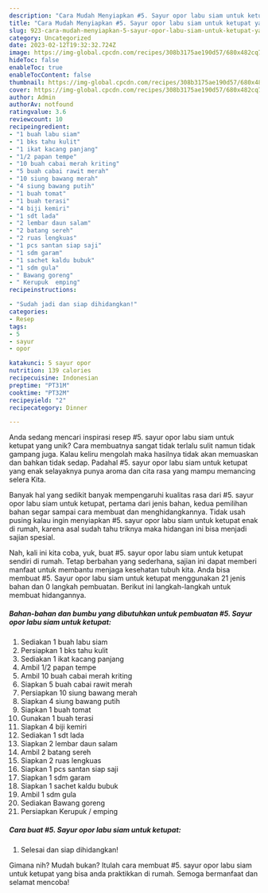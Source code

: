 ```yaml
---
description: "Cara Mudah Menyiapkan #5. Sayur opor labu siam untuk ketupat yang Bisa Manjain Lidah"
title: "Cara Mudah Menyiapkan #5. Sayur opor labu siam untuk ketupat yang Bisa Manjain Lidah"
slug: 923-cara-mudah-menyiapkan-5-sayur-opor-labu-siam-untuk-ketupat-yang-bisa-manjain-lidah
category: Uncategorized
date: 2023-02-12T19:32:32.724Z
image: https://img-global.cpcdn.com/recipes/308b3175ae190d57/680x482cq70/5-sayur-opor-labu-siam-untuk-ketupat-foto-resep-utama.jpg
hideToc: false
enableToc: true
enableTocContent: false
thumbnail: https://img-global.cpcdn.com/recipes/308b3175ae190d57/680x482cq70/5-sayur-opor-labu-siam-untuk-ketupat-foto-resep-utama.jpg
cover: https://img-global.cpcdn.com/recipes/308b3175ae190d57/680x482cq70/5-sayur-opor-labu-siam-untuk-ketupat-foto-resep-utama.jpg
author: Admin
authorAv: notfound
ratingvalue: 3.6
reviewcount: 10
recipeingredient:
- "1 buah labu siam"
- "1 bks tahu kulit"
- "1 ikat kacang panjang"
- "1/2 papan tempe"
- "10 buah cabai merah kriting"
- "5 buah cabai rawit merah"
- "10 siung bawang merah"
- "4 siung bawang putih"
- "1 buah tomat"
- "1 buah terasi"
- "4 biji kemiri"
- "1 sdt lada"
- "2 lembar daun salam"
- "2 batang sereh"
- "2 ruas lengkuas"
- "1 pcs santan siap saji"
- "1 sdm garam"
- "1 sachet kaldu bubuk"
- "1 sdm gula"
- " Bawang goreng"
- " Kerupuk  emping"
recipeinstructions:

- "Sudah jadi dan siap dihidangkan!"
categories:
- Resep
tags:
- 5
- sayur
- opor

katakunci: 5 sayur opor 
nutrition: 139 calories
recipecuisine: Indonesian
preptime: "PT31M"
cooktime: "PT32M"
recipeyield: "2"
recipecategory: Dinner

---
```





Anda sedang mencari inspirasi resep #5. sayur opor labu siam untuk ketupat yang unik? Cara membuatnya sangat tidak terlalu sulit namun tidak gampang juga. Kalau keliru mengolah maka hasilnya tidak akan memuaskan dan bahkan tidak sedap. Padahal #5. sayur opor labu siam untuk ketupat yang enak selayaknya punya aroma dan cita rasa yang mampu memancing selera Kita.







Banyak hal yang sedikit banyak mempengaruhi kualitas rasa dari #5. sayur opor labu siam untuk ketupat, pertama dari jenis bahan, kedua pemilihan bahan segar sampai cara membuat dan menghidangkannya. Tidak usah pusing kalau ingin menyiapkan #5. sayur opor labu siam untuk ketupat enak di rumah, karena asal sudah tahu triknya maka hidangan ini bisa menjadi sajian spesial.






Nah, kali ini kita coba, yuk, buat #5. sayur opor labu siam untuk ketupat sendiri di rumah. Tetap berbahan yang sederhana, sajian ini dapat memberi manfaat untuk membantu menjaga kesehatan tubuh kita. Anda bisa membuat #5. Sayur opor labu siam untuk ketupat menggunakan 21 jenis bahan dan 0 langkah pembuatan. Berikut ini langkah-langkah untuk membuat hidangannya.

<!--inarticleads1-->

##### Bahan-bahan dan bumbu yang dibutuhkan untuk pembuatan #5. Sayur opor labu siam untuk ketupat:

1. Sediakan 1 buah labu siam
1. Persiapkan 1 bks tahu kulit
1. Sediakan 1 ikat kacang panjang
1. Ambil 1/2 papan tempe
1. Ambil 10 buah cabai merah kriting
1. Siapkan 5 buah cabai rawit merah
1. Persiapkan 10 siung bawang merah
1. Siapkan 4 siung bawang putih
1. Siapkan 1 buah tomat
1. Gunakan 1 buah terasi
1. Siapkan 4 biji kemiri
1. Sediakan 1 sdt lada
1. Siapkan 2 lembar daun salam
1. Ambil 2 batang sereh
1. Siapkan 2 ruas lengkuas
1. Siapkan 1 pcs santan siap saji
1. Siapkan 1 sdm garam
1. Siapkan 1 sachet kaldu bubuk
1. Ambil 1 sdm gula
1. Sediakan  Bawang goreng
1. Persiapkan  Kerupuk / emping




<!--inarticleads2-->

##### Cara buat #5. Sayur opor labu siam untuk ketupat:


1. Selesai dan siap dihidangkan!



Gimana nih? Mudah bukan? Itulah cara membuat #5. sayur opor labu siam untuk ketupat yang bisa anda praktikkan di rumah. Semoga bermanfaat dan selamat mencoba!
